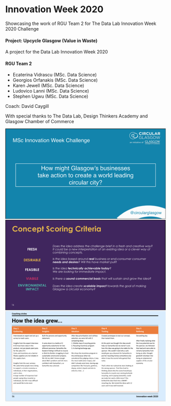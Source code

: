 # Innovation Week 2020
Showcasing the work of RGU Team 2 for The Data Lab Innovation Week 2020 Challenge

#### Project: Upcycle Glasgow (Value in Waste)
A project for the Data Lab Innovation Week 2020


#### RGU Team 2
* Ecaterina Vidrascu (MSc. Data Science)
* Georgios Orfanakis (MSc. Data Science)
* Karen Jewell (MSc. Data Science)
* Ludovico Lanni (MSc. Data Science)
* Stephen Ugwu (MSc. Data Science)

Coach: David Caygill

With special thanks to The Data Lab, Design Thinkers Academy and Glasgow Chamber of Commerce

<p>
    <img src="Criteria/IW2020 Challenge.png"/>
   <img src="Criteria/IW2020 Criteria.png"/>
   <img src="Working Files/Project Story.png"/>
</p>

